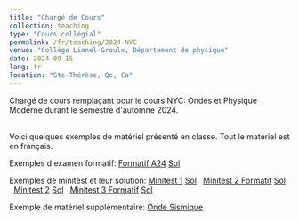 ```yaml
---
title: "Chargé de Cours"
collection: teaching
type: "Cours collégial"
permalink: /fr/teaching/2024-NYC
venue: "Collège Lionel-Groulx, Département de physique"
date: 2024-09-15
lang: fr
location: "Ste-Thérèse, Qc, Ca"
---
```

Chargé de cours remplaçant pour le cours NYC: Ondes et Physique Moderne durant le semestre d'automne 2024.<br><br>

Voici quelques exemples de matériel présenté en classe. Tout le matériel est en français.<br>

Exemples d'examen formatif:
<a href="https://argilfea.github.io/philippethemedicalphysicist.github.io/files/TeachingMaterial/NYC/Examen_1_Formatif_Enonce.pdf" target="_blank" rel="noopener noreferrer">Formatif A24</a>
<a href="https://argilfea.github.io/philippethemedicalphysicist.github.io/files/TeachingMaterial/NYC/Examen_1_Formatif_SOL.pdf" target="_blank" rel="noopener noreferrer">Sol</a> &nbsp;<br>

Exemples de minitest et leur solution:
<a href="https://argilfea.github.io/philippethemedicalphysicist.github.io/files/TeachingMaterial/NYC/Minitest_1_NYC_A24.pdf" target="_blank" rel="noopener noreferrer">Minitest 1</a>
<a href="https://argilfea.github.io/philippethemedicalphysicist.github.io/files/TeachingMaterial/NYC/Minitest_1_NYC_A24_SOL.pdf" target="_blank" rel="noopener noreferrer">Sol</a> &nbsp;
<a href="https://argilfea.github.io/philippethemedicalphysicist.github.io/files/TeachingMaterial/NYC/Minitest_2_NYC_A24_Pratique.pdf" target="_blank" rel="noopener noreferrer">Minitest 2 Formatif</a>
<a href="https://argilfea.github.io/philippethemedicalphysicist.github.io/files/TeachingMaterial/NYC/Minitest_2_NYC_A24_Pratique_SOL.pdf" target="_blank" rel="noopener noreferrer">Sol</a> &nbsp;
<a href="https://argilfea.github.io/philippethemedicalphysicist.github.io/files/TeachingMaterial/NYC/Minitest_2_NYC_A24.pdf" target="_blank" rel="noopener noreferrer">Minitest 2</a>
<a href="https://argilfea.github.io/philippethemedicalphysicist.github.io/files/TeachingMaterial/NYC/Minitest_2_NYC_A24_SOL.pdf" target="_blank" rel="noopener noreferrer">Sol</a> &nbsp;
<a href="https://argilfea.github.io/philippethemedicalphysicist.github.io/files/TeachingMaterial/NYC/Minitest3_F_Enonce.pdf" target="_blank" rel="noopener noreferrer">Minitest 3 Formatif</a>
<a href="https://argilfea.github.io/philippethemedicalphysicist.github.io/files/TeachingMaterial/NYC/Minitest3_F_SOL.pdf" target="_blank" rel="noopener noreferrer">Sol</a> &nbsp;
<br> 

Exemple de matériel supplémentaire: 
<a href="https://argilfea.github.io/philippethemedicalphysicist.github.io/files/TeachingMaterial/NYC/Tremblement_de_Terre_Onde.pdf" target="_blank" rel="noopener noreferrer">Onde Sismique</a><br>